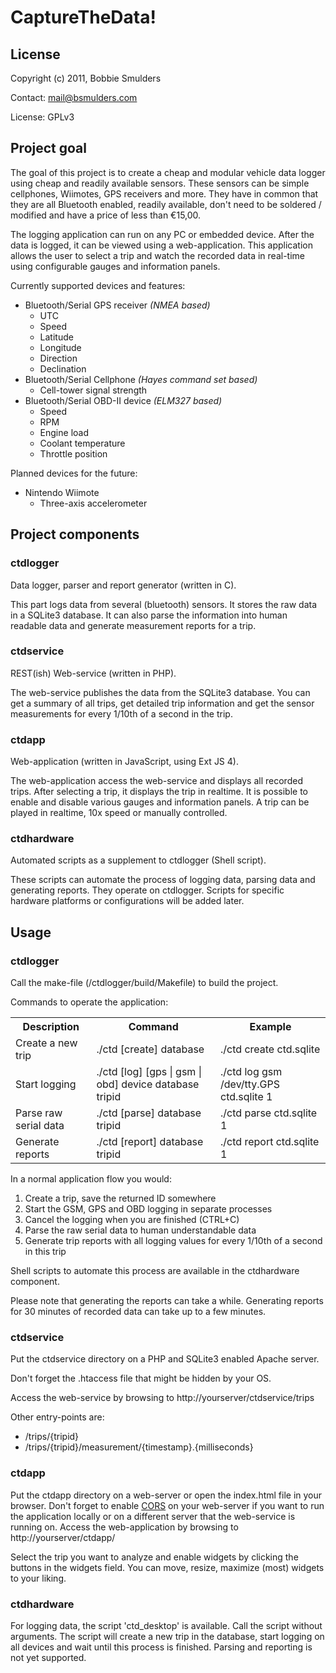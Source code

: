 # CaptureTheData!

## License
Copyright (c) 2011, Bobbie Smulders

Contact: <mail@bsmulders.com>

License: GPLv3

## Project goal
The goal of this project is to create a cheap and modular vehicle data logger using cheap and readily available sensors. These sensors can be simple cellphones, Wiimotes, GPS receivers and more. They have in common that they are all Bluetooth enabled, readily available, don't need to be soldered / modified and have a price of less than €15,00.

The logging application can run on any PC or embedded device. After the data is logged, it can be viewed using a web-application. This application allows the user to select a trip and watch the recorded data in real-time using configurable gauges and information panels.

Currently supported devices and features:

* Bluetooth/Serial GPS receiver *(NMEA based)*
   * UTC
   * Speed
   * Latitude
   * Longitude
   * Direction
   * Declination
* Bluetooth/Serial Cellphone *(Hayes command set based)*
   * Cell-tower signal strength
* Bluetooth/Serial OBD-II device *(ELM327 based)*
   * Speed
   * RPM
   * Engine load
   * Coolant temperature
   * Throttle position

Planned devices for the future:

* Nintendo Wiimote
   * Three-axis accelerometer

## Project components
### ctdlogger
	
Data logger, parser and report generator (written in C).
	
This part logs data from several (bluetooth) sensors. It stores the raw data in a SQLite3 database. It can also parse the information into human readable data and generate measurement reports for a trip.
	
### ctdservice
	
REST(ish) Web-service (written in PHP).
	
The web-service publishes the data from the SQLite3 database. You can get a summary of all trips, get detailed trip information and get the sensor measurements for every 1/10th of a second in the trip.
	
### ctdapp
	
Web-application (written in JavaScript, using Ext JS 4).
	
The web-application access the web-service and displays all recorded trips. After selecting a trip, it displays the trip in realtime. It is possible to enable and disable various gauges and information panels. A trip can be played in realtime, 10x speed or manually controlled.
	
### ctdhardware

Automated scripts as a supplement to ctdlogger (Shell script).

These scripts can automate the process of logging data, parsing data and generating reports. They operate on ctdlogger. Scripts for specific hardware platforms or configurations will be added later.

## Usage
### ctdlogger
	
Call the make-file (/ctdlogger/build/Makefile) to build the project.

Commands to operate the application:

<table>
	<tr>
		<th>Description</th>
		<th>Command</th>
		<th>Example</th>
	</tr>
	<tr>
		<td>Create a new trip</td>
		<td>./ctd [create] database</td>
		<td>./ctd create ctd.sqlite</td>
	</tr>
	<tr>
		<td>Start logging</td>
		<td>./ctd [log] [gps | gsm | obd] device database tripid</td>
		<td>./ctd log gsm /dev/tty.GPS ctd.sqlite 1</td>
	</tr>
	<tr>
		<td>Parse raw serial data</td>
		<td>./ctd [parse] database tripid</td>
		<td>./ctd parse ctd.sqlite 1</td>
	</tr>
	<tr>
		<td>Generate reports</td>
		<td>./ctd [report] database tripid</td>
		<td>./ctd report ctd.sqlite 1</td>
	</tr>
</table>


In a normal application flow you would:

1. Create a trip, save the returned ID somewhere
2. Start the GSM, GPS and OBD logging in separate processes
3. Cancel the logging when you are finished (CTRL+C)
4. Parse the raw serial data to human understandable data
5. Generate trip reports with all logging values for every 1/10th of a second in this trip

Shell scripts to automate this process are available in the ctdhardware component.

Please note that generating the reports can take a while. Generating reports for 30 minutes of recorded data can take up to a few minutes.

### ctdservice

Put the ctdservice directory on a PHP and SQLite3 enabled Apache server.

Don't forget the .htaccess file that might be hidden by your OS.

Access the web-service by browsing to http://yourserver/ctdservice/trips

Other entry-points are:

* /trips/{tripid}
* /trips/{tripid}/measurement/{timestamp}.{milliseconds}

### ctdapp

Put the ctdapp directory on a web-server or open the index.html file in your browser. Don't forget to enable [CORS](http://www.w3.org/TR/cors) on your web-server if you want to run the application locally or on a different server that the web-service is running on. Access the web-application by browsing to http://yourserver/ctdapp/

Select the trip you want to analyze and enable widgets by clicking the buttons in the widgets field. You can move, resize, maximize (most) widgets to your liking.

### ctdhardware

For logging data, the script 'ctd_desktop' is available. Call the script without arguments. The script will create a new trip in the database, start logging on all devices and wait until this process is finished. Parsing and reporting is not yet supported.